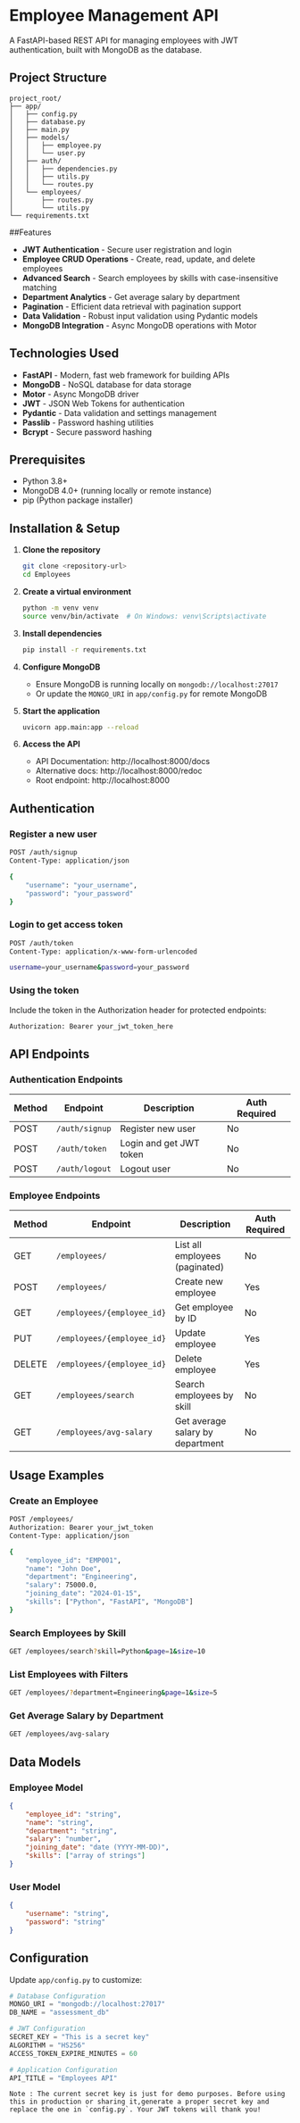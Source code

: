 # Employee Management API

A FastAPI-based REST API for managing employees with JWT authentication, built with MongoDB as the database.

## Project Structure
```text
project_root/
├── app/
│   ├── config.py
│   ├── database.py
│   ├── main.py
│   ├── models/
│   │   ├── employee.py
│   │   └── user.py
│   ├── auth/
│   │   ├── dependencies.py
│   │   ├── utils.py
│   │   └── routes.py
│   └── employees/
│       ├── routes.py
│       └── utils.py
└── requirements.txt
```

##Features

- **JWT Authentication** - Secure user registration and login
- **Employee CRUD Operations** - Create, read, update, and delete employees
- **Advanced Search** - Search employees by skills with case-insensitive matching
- **Department Analytics** - Get average salary by department
- **Pagination** - Efficient data retrieval with pagination support
- **Data Validation** - Robust input validation using Pydantic models
- **MongoDB Integration** - Async MongoDB operations with Motor

## Technologies Used

- **FastAPI** - Modern, fast web framework for building APIs
- **MongoDB** - NoSQL database for data storage
- **Motor** - Async MongoDB driver
- **JWT** - JSON Web Tokens for authentication
- **Pydantic** - Data validation and settings management
- **Passlib** - Password hashing utilities
- **Bcrypt** - Secure password hashing

## Prerequisites

- Python 3.8+
- MongoDB 4.0+ (running locally or remote instance)
- pip (Python package installer)

## Installation & Setup

1. **Clone the repository**
   ```bash
   git clone <repository-url>
   cd Employees
   ```

2. **Create a virtual environment**
   ```bash
   python -m venv venv
   source venv/bin/activate  # On Windows: venv\Scripts\activate
   ```

3. **Install dependencies**
   ```bash
   pip install -r requirements.txt
   ```

4. **Configure MongoDB**
   - Ensure MongoDB is running locally on `mongodb://localhost:27017`
   - Or update the `MONGO_URI` in `app/config.py` for remote MongoDB

5. **Start the application**
   ```bash
   uvicorn app.main:app --reload
   ```

6. **Access the API**
   - API Documentation: http://localhost:8000/docs
   - Alternative docs: http://localhost:8000/redoc
   - Root endpoint: http://localhost:8000

## Authentication

### Register a new user
```bash
POST /auth/signup
Content-Type: application/json

{
    "username": "your_username",
    "password": "your_password"
}
```

### Login to get access token
```bash
POST /auth/token
Content-Type: application/x-www-form-urlencoded

username=your_username&password=your_password
```

### Using the token
Include the token in the Authorization header for protected endpoints:
```bash
Authorization: Bearer your_jwt_token_here
```

## API Endpoints

### Authentication Endpoints
| Method | Endpoint | Description | Auth Required |
|--------|----------|-------------|---------------|
| POST | `/auth/signup` | Register new user | No |
| POST | `/auth/token` | Login and get JWT token | No |
| POST | `/auth/logout` | Logout user | No |

### Employee Endpoints
| Method | Endpoint | Description | Auth Required |
|--------|----------|-------------|---------------|
| GET | `/employees/` | List all employees (paginated) | No |
| POST | `/employees/` | Create new employee | Yes |
| GET | `/employees/{employee_id}` | Get employee by ID | No |
| PUT | `/employees/{employee_id}` | Update employee | Yes |
| DELETE | `/employees/{employee_id}` | Delete employee | Yes |
| GET | `/employees/search` | Search employees by skill | No |
| GET | `/employees/avg-salary` | Get average salary by department | No |

## Usage Examples

### Create an Employee
```bash
POST /employees/
Authorization: Bearer your_jwt_token
Content-Type: application/json

{
    "employee_id": "EMP001",
    "name": "John Doe",
    "department": "Engineering",
    "salary": 75000.0,
    "joining_date": "2024-01-15",
    "skills": ["Python", "FastAPI", "MongoDB"]
}
```

### Search Employees by Skill
```bash
GET /employees/search?skill=Python&page=1&size=10
```

### List Employees with Filters
```bash
GET /employees/?department=Engineering&page=1&size=5
```

### Get Average Salary by Department
```bash
GET /employees/avg-salary
```

## Data Models

### Employee Model
```json
{
    "employee_id": "string",
    "name": "string",
    "department": "string",
    "salary": "number",
    "joining_date": "date (YYYY-MM-DD)",
    "skills": ["array of strings"]
}
```

### User Model
```json
{
    "username": "string",
    "password": "string"
}
```

## Configuration

Update `app/config.py` to customize:

```python
# Database Configuration
MONGO_URI = "mongodb://localhost:27017"
DB_NAME = "assessment_db"

# JWT Configuration
SECRET_KEY = "This is a secret key"
ALGORITHM = "HS256"
ACCESS_TOKEN_EXPIRE_MINUTES = 60

# Application Configuration
API_TITLE = "Employees API"
```
```Note : The current secret key is just for demo purposes. Before using this in production or sharing it,generate a proper secret key and replace the one in `config.py`. Your JWT tokens will thank you!  ```
